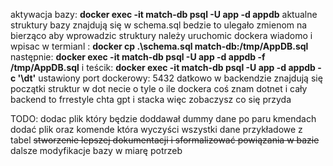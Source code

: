 aktywacja bazy: **docker exec -it match-db psql -U app -d appdb**
aktualne struktury bazy znajdują się w schema.sql bedzie to ulegało zmienom na bierząco 
aby wprowadzic struktury należy uruchomic dockera wiadomo
i wpisac w termianl : **docker cp .\schema.sql match-db:/tmp/AppDB.sql**
następnie: **docker exec -it match-db psql -U app -d appdb -f /tmp/AppDB.sql**
i teścik: **docker exec -it match-db psql -U app -d appdb -c '\dt'**
ustawiony port dockerowy: 5432
datkowo w backendzie znajdują się początki struktur w dot necie o tyle o ile dockera coś znam
dotnet i cały backend to frrestyle chta gpt i stacka więc zobaczysz co się przyda 



TODO: 
dodac plik który będzie doddawał dummy dane po paru kmendach
dodać plik oraz komende która wyczyści wszystki dane przykładowe z tabel
~~stworzenie lepszej dokumentacji i sformalizować powiązania w bazie~~ 
dalsze modyfikacje bazy w miarę potrzeb